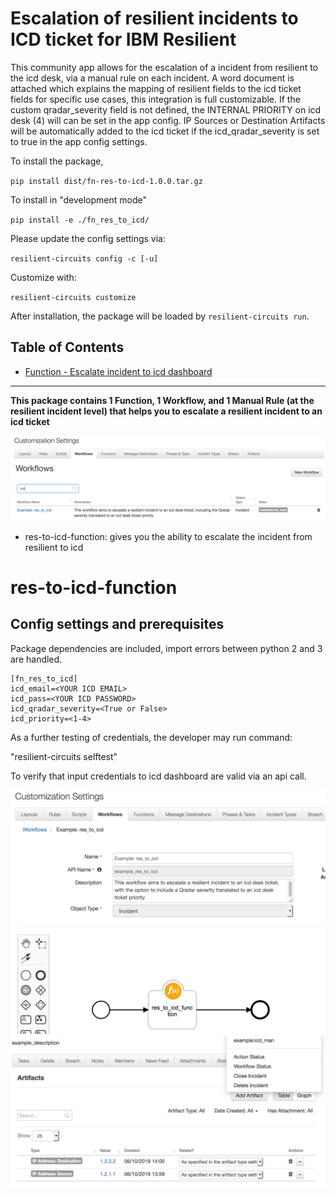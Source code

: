 # Escalation of resilient incidents to ICD ticket for IBM Resilient

This community app allows for the escalation of a incident from resilient to the icd desk, via a manual rule on each incident. A word document is attached which explains the mapping of resilient fields to the icd ticket fields for specific use cases, this integration is full customizable. If the custom qradar_severity field is not defined, the INTERNAL PRIORITY on icd desk (4) will can be set in the app config. IP Sources or Destination Artifacts will be automatically added to the icd ticket if the icd_qradar_severity is set to true in the app config settings.

To install the package,

`pip install dist/fn-res-to-icd-1.0.0.tar.gz`

To install in "development mode"

`pip install -e ./fn_res_to_icd/`

Please update the config settings via:

`resilient-circuits config -c [-u]`

Customize with:

`resilient-circuits customize` 

After installation, the package will be loaded by `resilient-circuits run`.

## Table of Contents
  - [Function - Escalate incident to icd dashboard](#function---res-to-icd-function)

---

**This package contains 1 Function, 1 Workflow, and 1 Manual Rule (at the resilient incident level) that helps you to escalate a resilient incident to an icd ticket**

 ![screenshot](./screenshots/0.png)

* res-to-icd-function: gives you the ability to escalate the incident from resilient to icd

# res-to-icd-function
## Config settings and prerequisites
Package dependencies are included, import errors between python 2 and 3 are handled.

```
[fn_res_to_icd]
icd_email=<YOUR ICD EMAIL>
icd_pass=<YOUR ICD PASSWORD>
icd_qradar_severity=<True or False>
icd_priority=<1-4>
```

As a further testing of credentials, the developer may run command:

"resilient-circuits selftest"

To verify that input credentials to icd dashboard are valid via an api call.

![screenshot](./screenshots/1.png)
![screenshot](./screenshots/2.png)
